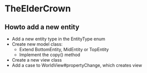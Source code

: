 TheElderCrown
=============

Howto add a new entity
----------------------
* Add a new entity type in the EntityType enum
* Create new model class:
    * Extend BottomEntity, MidEntity or TopEntity
    * Implement the copy() method
* Create a new view class
* Add a case to WorldView#propertyChange, which creates view

